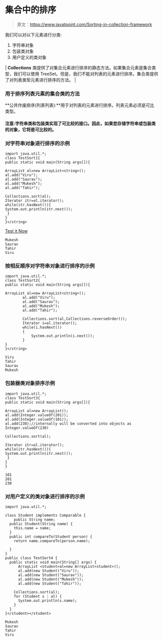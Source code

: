 # 集合中的排序

> 原文：<https://www.javatpoint.com/Sorting-in-collection-framework>

我们可以对以下元素进行分类:

1.  字符串对象
2.  包装类对象
3.  用户定义的类对象

| **Collections** 类提供了对集合元素进行排序的静态方法。如果集合元素是集合类型，我们可以使用 TreeSet。但是，我们不能对列表的元素进行排序。集合类提供了对列表类型元素进行排序的方法。 |

### 用于排序列表元素的集合类的方法

**公共作废排序(列表列表):**用于对列表的元素进行排序。列表元素必须是可比类型。

#### 注意:字符串类和包装类实现了可比较的接口。因此，如果您存储字符串或包装类的对象，它将是可比较的。

### 对字符串对象进行排序的示例

```
import java.util.*;
class TestSort1{
public static void main(String args[]){

ArrayList al=new ArrayList<string>();
al.add("Viru");
al.add("Saurav");
al.add("Mukesh");
al.add("Tahir");

Collections.sort(al);
Iterator itr=al.iterator();
while(itr.hasNext()){
System.out.println(itr.next());
 }
}
}</string> 
```

[Test it Now](https://www.javatpoint.com/opr/test.jsp?filename=TestSort1)

```
Mukesh
Saurav
Tahir
Viru

```

### 按相反顺序对字符串对象进行排序的示例

```
import java.util.*;
class TestSort2{
public static void main(String args[]){

ArrayList al=new ArrayList<string>();
		al.add("Viru");  
		al.add("Saurav");  
		al.add("Mukesh");  
		al.add("Tahir"); 

		Collections.sort(al,Collections.reverseOrder());
	    Iterator i=al.iterator();
	    while(i.hasNext())
	    {
	    	System.out.println(i.next());
	    }
}
}</string> 
```

```
Viru
Tahir
Saurav
Mukesh

```

### 包装器类对象排序示例

```
import java.util.*;
class TestSort3{
public static void main(String args[]){

ArrayList al=new ArrayList();
al.add(Integer.valueOf(201));
al.add(Integer.valueOf(101));
al.add(230);//internally will be converted into objects as Integer.valueOf(230)

Collections.sort(al);

Iterator itr=al.iterator();
while(itr.hasNext()){
System.out.println(itr.next());
 }
}
}

```

```
101
201
230

```

### 对用户定义的类对象进行排序的示例

```
import java.util.*;

class Student implements Comparable {
	public String name;
  public Student(String name) {
    this.name = name;
  }
  public int compareTo(Student person) {
    return name.compareTo(person.name);

  } 
}
public class TestSort4 {
  public static void main(String[] args) {
	  ArrayList <student>al=new ArrayList<student>();
	  al.add(new Student("Viru"));
	  al.add(new Student("Saurav"));
	  al.add(new Student("Mukesh"));
	  al.add(new Student("Tahir"));

    Collections.sort(al);
    for (Student s : al) {
      System.out.println(s.name);
    }
  }
}</student></student> 
```

```
Mukesh
Saurav
Tahir
Viru

```